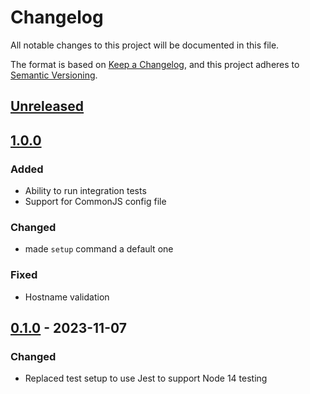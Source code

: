 # Changelog

All notable changes to this project will be documented in this file.

The format is based on [Keep a Changelog](https://keepachangelog.com/en/1.1.0/),
and this project adheres to [Semantic Versioning](https://semver.org/spec/v2.0.0.html).

## [Unreleased]

## [1.0.0]

### Added

- Ability to run integration tests
- Support for CommonJS config file

### Changed

- made `setup` command a default one

### Fixed

- Hostname validation

## [0.1.0] - 2023-11-07

### Changed

- Replaced test setup to use Jest to support Node 14 testing

[unreleased]: https://github.com/DenyVeyten/sfcc-users/compare/v1.0.0...HEAD
[1.0.0]: https://github.com/DenyVeyten/sfcc-users/compare/v1.0.0...v0.1.0
[0.1.0]: https://github.com/DenyVeyten/sfcc-users/releases/tag/v0.1.0